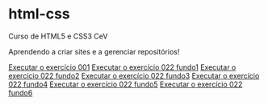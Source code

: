 # html-css
 Curso de HTML5 e CSS3 CeV

Aprendendo a criar sites e a gerenciar repositórios!

<a href="https://lucianotbrum.github.io/html-css/exercicios/ex001/index.html">Executar o exercício 001<a/>
<a href="https://lucianotbrum.github.io/html-css/exerciciosex022/fundo001.html">Executar o exercício 022 fundo1<a/>
<a href="https://lucianotbrum.github.io/html-css/exerciciosex022/fundo002.html">Executar o exercício 022 fundo2<a/>
<a href="https://lucianotbrum.github.io/html-css/exerciciosex022/fundo003.html">Executar o exercício 022 fundo3<a/>
<a href="https://lucianotbrum.github.io/html-css/exerciciosex022/fundo004.html">Executar o exercício 022 fundo4<a/>
<a href="https://lucianotbrum.github.io/html-css/exerciciosex022/fundo005.html">Executar o exercício 022 fundo5<a/>
<a href="https://lucianotbrum.github.io/html-css/exerciciosex022/fundo006.html">Executar o exercício 022 fundo6<a/>
